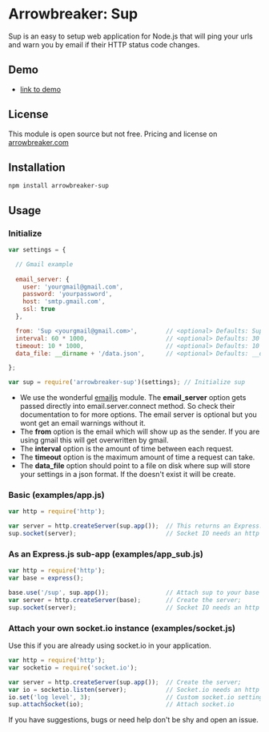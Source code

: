 # Arrowbreaker: Sup

Sup is an easy to setup web application for Node.js that will ping your urls and warn you by email if their HTTP status code changes.

## Demo

- [link to demo](http://arrowbreaker.com/demos/sup)

## License

This module is open source but not free. Pricing and license on [arrowbreaker.com](http://arrowbreaker.com/apps/sup)

## Installation

```shell
npm install arrowbreaker-sup
```

## Usage

### Initialize

```js
var settings = {

  // Gmail example
  
  email_server: {
    user: 'yourgmail@gmail.com',
    password: 'yourpassword',
    host: 'smtp.gmail.com',
    ssl: true
  },

  from: 'Sup <yourgmail@gmail.com>',        // <optional> Defaults: Sup <sup@arrowbreaker.com>
  interval: 60 * 1000,                      // <optional> Defaults: 30 seconds
  timeout: 10 * 1000,                       // <optional> Defaults: 10 seconds
  data_file: __dirname + '/data.json',      // <optional> Defaults: __dirname/data.json

};

var sup = require('arrowbreaker-sup')(settings); // Initialize sup

``` 

- We use the wonderful [emailjs](https://github.com/eleith/emailjs) module. The **email_server** option gets passed directly into email.server.connect method. So check their documentation to for more options. The email server is optional but you wont get an email warnings without it.
- The **from** option is the email which will show up as the sender. If you are using gmail this will get overwritten by gmail.
- The **interval** option is the amount of time between each request. 
- The **timeout** option is the maximum amount of time a request can take.
- The **data_file** option should point to a file on disk where sup will store your settings in a json format. If the doesn't exist it will be create.

### Basic (examples/app.js)

```js
var http = require('http');

var server = http.createServer(sup.app());  // This returns an Express.js app and creates an http server;
sup.socket(server);                         // Socket IO needs an http server
```

### As an Express.js sub-app (examples/app_sub.js)

```js
var http = require('http');
var base = express();

base.use('/sup', sup.app());                // Attach sup to your base app
var server = http.createServer(base);       // Create the server;
sup.socket(server);                         // Socket IO needs an http server
```

### Attach your own socket.io instance (examples/socket.js)

Use this if you are already using socket.io in your application.

```js
var http = require('http');
var socketio = require('socket.io');

var server = http.createServer(sup.app());  // Create the server;
var io = socketio.listen(server);           // Socket.io needs an http server
io.set('log level', 3);                     // Custom socket.io settings
sup.attachSocket(io);                       // Attach socket.io
```

If you have suggestions, bugs or need help don't be shy and open an issue.
